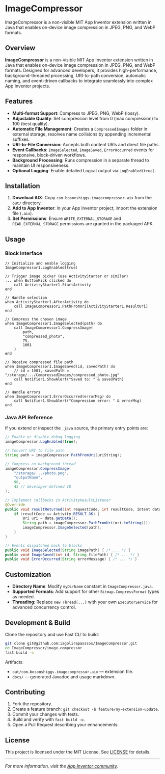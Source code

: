 # ImageCompressor
ImageCompressor is a non-visible MIT App Inventor extension written in Java that enables on-device image compression in JPEG, PNG, and WebP formats.


## Overview

**ImageCompressor** is a non-visible MIT App Inventor extension written in Java that enables on-device image compression in JPEG, PNG, and WebP formats. Designed for advanced developers, it provides high-performance, background-threaded processing, URI-to-path conversion, automatic naming, and event-driven callbacks to integrate seamlessly into complex App Inventor projects.

## Features

* **Multi-format Support**: Compress to JPEG, PNG, WebP (lossy).
* **Adjustable Quality**: Set compression level from 0 (max compression) to 100 (best quality).
* **Automatic File Management**: Creates a `CompressedImages` folder in external storage, resolves name collisions by appending incremental suffixes.
* **URI-to-File Conversion**: Accepts both content URIs and direct file paths.
* **Event Callbacks**: `ImageSelected`, `ImageSaved`, `ErrorOccurred` events for responsive, block-driven workflows.
* **Background Processing**: Runs compression in a separate thread to maintain UI responsiveness.
* **Optional Logging**: Enable detailed Logcat output via `LogEnabled(true)`.

## Installation

1. **Download AIX**: Copy `com.bosonshiggs.imagecompressor.aix` from the `out/` directory.
2. **Add to App Inventor**: In your App Inventor project, import the extension file (`.aix`).
3. **Set Permissions**: Ensure `WRITE_EXTERNAL_STORAGE` and `READ_EXTERNAL_STORAGE` permissions are granted in the packaged APK.

## Usage

### Block Interface

```blocks
// Initialize and enable logging
ImageCompressor1.LogEnabled(true)

// Trigger image picker (use ActivityStarter or similar)
... when ButtonPick clicked do
    call ActivityStarter1.StartActivity
end

// Handle selection
when ActivityStarter1.AfterActivity do
    call ImageCompressor1.PathFromUri(ActivityStarter1.ResultUri)
end

// Compress the chosen image
when ImageCompressor1.ImageSelected(path) do
    call ImageCompressor1.CompressImage(
        path,
        "compressed_photo",
        75,
        1001
    )
end

// Receive compressed file path
when ImageCompressor1.ImageSaved(id, savedPath) do
    // id = 1001, savedPath = "/storage/.../CompressedImages/compressed_photo.jpg"
    call Notifier1.ShowAlert("Saved to: " & savedPath)
end

// Handle errors
when ImageCompressor1.ErrorOccurred(errorMsg) do
    call Notifier1.ShowAlert("Compression error: " & errorMsg)
end
```

### Java API Reference

If you extend or inspect the `.java` source, the primary entry points are:

```java
// Enable or disable debug logging
imageCompressor.LogEnabled(true);

// Convert URI to file path
String path = imageCompressor.PathFromUri(uriString);

// Compress on background thread
imageCompressor.CompressImage(
    "/storage/.../photo.png",
    "outputName",
    90,
    42 // developer-defined ID
);

// Implement callbacks in ActivityResultListener
@Override
public void resultReturned(int requestCode, int resultCode, Intent data) {
    if (resultCode == Activity.RESULT_OK) {
        Uri uri = data.getData();
        String path = imageCompressor.PathFromUri(uri.toString());
        imageCompressor.ImageSelected(path);
    }
}

// Events dispatched back to blocks
public void ImageSelected(String imagePath) { /* ... */ }
public void ImageSaved(int id, String filePath) { /* ... */ }
public void ErrorOccurred(String errorMessage) { /* ... */ }
```

## Customization

* **Directory Name**: Modify `myDirName` constant in `ImageCompressor.java`.
* **Supported Formats**: Add support for other `Bitmap.CompressFormat` types as needed.
* **Threading**: Replace `new Thread(...)` with your own `ExecutorService` for advanced concurrency control.

## Development & Build

Clone the repository and use Fast CLI to build:

```bash
git clone git@github.com:iagolirapasssos/ImageCompressor.git
cd ImageCompressor/image-compressor
fast build -o
```

Artifacts:

* `out/com.bosonshiggs.imagecompressor.aix` — extension file.
* `docs/` — generated Javadoc and usage markdown.

## Contributing

1. Fork the repository.
2. Create a feature branch: `git checkout -b feature/my-extension-update`.
3. Commit your changes with tests.
4. Build and verify with `fast build -o`.
5. Open a Pull Request describing your enhancements.

## License

This project is licensed under the MIT License. See [LICENSE](LICENSE) for details.

---

*For more information, visit the [App Inventor community](https://community.appinventor.mit.edu/).*

